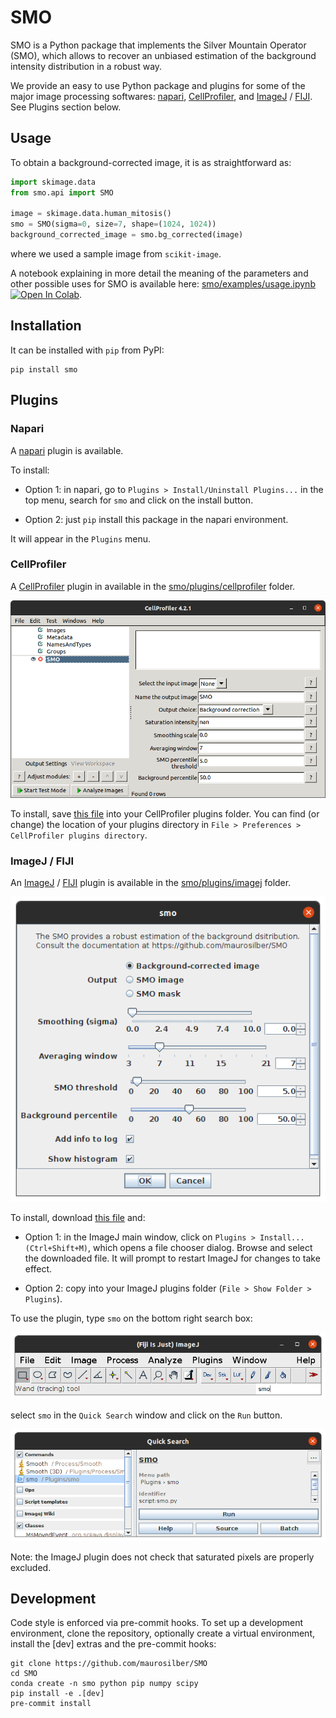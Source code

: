 # SMO

SMO is a Python package that implements the Silver Mountain Operator (SMO), which allows to recover an unbiased estimation of the background intensity distribution in a robust way.

We provide an easy to use Python package and plugins for some of the major image processing softwares: [napari](https://napari.org), [CellProfiler](https://cellprofiler.org), and [ImageJ](https://imagej.net) / [FIJI](https://fiji.sc). See Plugins section below.

## Usage

To obtain a background-corrected image, it is as straightforward as:

```python
import skimage.data
from smo.api import SMO

image = skimage.data.human_mitosis()
smo = SMO(sigma=0, size=7, shape=(1024, 1024))
background_corrected_image = smo.bg_corrected(image)
```

where we used a sample image from `scikit-image`.

A notebook explaining in more detail the meaning of the parameters and other possible uses for SMO is available here: [smo/examples/usage.ipynb](smo/examples/usage.ipynb) [![Open In Colab](https://colab.research.google.com/assets/colab-badge.svg)](https://colab.research.google.com/github/maurosilber/SMO/blob/main/smo/examples/usage.ipynb).

## Installation

It can be installed with `pip` from PyPI:

```
pip install smo
```

## Plugins
### Napari

A [napari](https://napari.org) plugin is available.

To install:

- Option 1: in napari, go to `Plugins > Install/Uninstall Plugins...` in the top menu, search for `smo` and click on the install button.

- Option 2: just `pip` install this package in the napari environment.

It will appear in the `Plugins` menu.

### CellProfiler

A [CellProfiler](https://cellprofiler.org) plugin in available in the [smo/plugins/cellprofiler](smo/plugins/cellprofiler) folder.

![](images/CellProfiler_SMO.png)

To install, save [this file](https://raw.githubusercontent.com/maurosilber/SMO/main/smo/plugins/cellprofiler/smo.py) into your CellProfiler plugins folder. You can find (or change) the location of your plugins directory in `File > Preferences > CellProfiler plugins directory`.

### ImageJ / FIJI

An [ImageJ](https://imagej.net) / [FIJI](https://fiji.sc) plugin is available in the [smo/plugins/imagej](smo/plugins/imagej) folder.

![](images/ImageJ_SMO.png)

To install, download [this file](https://raw.githubusercontent.com/maurosilber/SMO/main/smo/plugins/imagej/smo.py) and:

- Option 1: in the ImageJ main window, click on `Plugins > Install... (Ctrl+Shift+M)`, which opens a file chooser dialog. Browse and select the downloaded file. It will prompt to restart ImageJ for changes to take effect.

- Option 2: copy into your ImageJ plugins folder (`File > Show Folder > Plugins`).

To use the plugin, type `smo` on the bottom right search box:

![](images/ImageJ_MainWindow.png)

select `smo` in the `Quick Search` window and click on the `Run` button.

![](images/ImageJ_QuickSearch.png)

Note: the ImageJ plugin does not check that saturated pixels are properly excluded.

## Development

Code style is enforced via pre-commit hooks. To set up a development environment, clone the repository, optionally create a virtual environment, install the [dev] extras and the pre-commit hooks:

```
git clone https://github.com/maurosilber/SMO
cd SMO
conda create -n smo python pip numpy scipy
pip install -e .[dev]
pre-commit install
```
